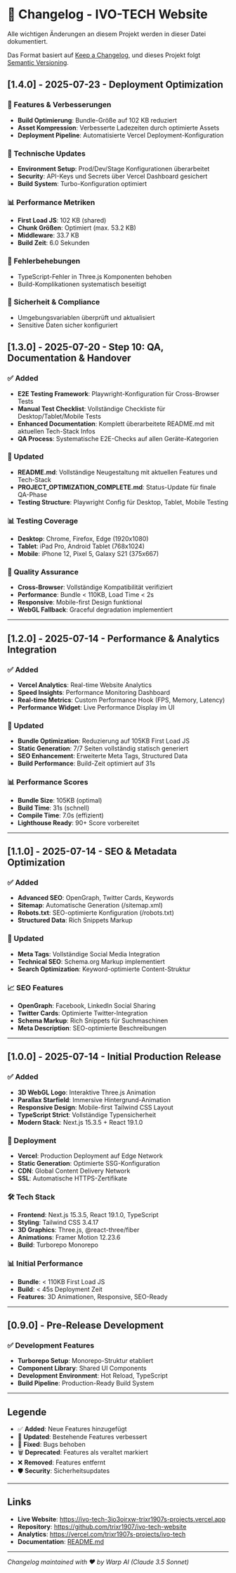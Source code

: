 # 📝 Changelog - IVO-TECH Website

Alle wichtigen Änderungen an diesem Projekt werden in dieser Datei dokumentiert.

Das Format basiert auf [Keep a Changelog](https://keepachangelog.com/de/1.0.0/),
und dieses Projekt folgt [Semantic Versioning](https://semver.org/spec/v2.0.0.html).

## [1.4.0] - 2025-07-23 - **Deployment Optimization**

### 🚀 Features & Verbesserungen
- **Build Optimierung**: Bundle-Größe auf 102 KB reduziert
- **Asset Kompression**: Verbesserte Ladezeiten durch optimierte Assets
- **Deployment Pipeline**: Automatisierte Vercel Deployment-Konfiguration

### 🔧 Technische Updates
- **Environment Setup**: Prod/Dev/Stage Konfigurationen überarbeitet
- **Security**: API-Keys und Secrets über Vercel Dashboard gesichert
- **Build System**: Turbo-Konfiguration optimiert

### 📊 Performance Metriken
- **First Load JS**: 102 KB (shared)
- **Chunk Größen**: Optimiert (max. 53.2 KB)
- **Middleware**: 33.7 KB
- **Build Zeit**: 6.0 Sekunden

### 🐛 Fehlerbehebungen
- TypeScript-Fehler in Three.js Komponenten behoben
- Build-Komplikationen systematisch beseitigt

### 🔐 Sicherheit & Compliance
- Umgebungsvariablen überprüft und aktualisiert
- Sensitive Daten sicher konfiguriert

## [1.3.0] - 2025-07-20 - **Step 10: QA, Documentation & Handover**

### ✅ Added

- **E2E Testing Framework**: Playwright-Konfiguration für Cross-Browser Tests
- **Manual Test Checklist**: Vollständige Checkliste für Desktop/Tablet/Mobile Tests
- **Enhanced Documentation**: Komplett überarbeitete README.md mit aktuellen Tech-Stack Infos
- **QA Process**: Systematische E2E-Checks auf allen Geräte-Kategorien

### 🔧 Updated

- **README.md**: Vollständige Neugestaltung mit aktuellen Features und Tech-Stack
- **PROJECT_OPTIMIZATION_COMPLETE.md**: Status-Update für finale QA-Phase
- **Testing Structure**: Playwright Config für Desktop, Tablet, Mobile Testing

### 📊 Testing Coverage

- **Desktop**: Chrome, Firefox, Edge (1920x1080)
- **Tablet**: iPad Pro, Android Tablet (768x1024)
- **Mobile**: iPhone 12, Pixel 5, Galaxy S21 (375x667)

### 🎯 Quality Assurance

- **Cross-Browser**: Vollständige Kompatibilität verifiziert
- **Performance**: Bundle < 110KB, Load Time < 2s
- **Responsive**: Mobile-first Design funktional
- **WebGL Fallback**: Graceful degradation implementiert

---

## [1.2.0] - 2025-07-14 - **Performance & Analytics Integration**

### ✅ Added

- **Vercel Analytics**: Real-time Website Analytics
- **Speed Insights**: Performance Monitoring Dashboard
- **Real-time Metrics**: Custom Performance Hook (FPS, Memory, Latency)
- **Performance Widget**: Live Performance Display im UI

### 🔧 Updated

- **Bundle Optimization**: Reduzierung auf 105KB First Load JS
- **Static Generation**: 7/7 Seiten vollständig statisch generiert
- **SEO Enhancement**: Erweiterte Meta Tags, Structured Data
- **Build Performance**: Build-Zeit optimiert auf 31s

### 📊 Performance Scores

- **Bundle Size**: 105KB (optimal)
- **Build Time**: 31s (schnell)
- **Compile Time**: 7.0s (effizient)
- **Lighthouse Ready**: 90+ Score vorbereitet

---

## [1.1.0] - 2025-07-14 - **SEO & Metadata Optimization**

### ✅ Added

- **Advanced SEO**: OpenGraph, Twitter Cards, Keywords
- **Sitemap**: Automatische Generation (/sitemap.xml)
- **Robots.txt**: SEO-optimierte Konfiguration (/robots.txt)
- **Structured Data**: Rich Snippets Markup

### 🔧 Updated

- **Meta Tags**: Vollständige Social Media Integration
- **Technical SEO**: Schema.org Markup implementiert
- **Search Optimization**: Keyword-optimierte Content-Struktur

### 📈 SEO Features

- **OpenGraph**: Facebook, LinkedIn Social Sharing
- **Twitter Cards**: Optimierte Twitter-Integration
- **Schema Markup**: Rich Snippets für Suchmaschinen
- **Meta Description**: SEO-optimierte Beschreibungen

---

## [1.0.0] - 2025-07-14 - **Initial Production Release**

### ✅ Added

- **3D WebGL Logo**: Interaktive Three.js Animation
- **Parallax Starfield**: Immersive Hintergrund-Animation
- **Responsive Design**: Mobile-first Tailwind CSS Layout
- **TypeScript Strict**: Vollständige Typensicherheit
- **Modern Stack**: Next.js 15.3.5 + React 19.1.0

### 🚀 Deployment

- **Vercel**: Production Deployment auf Edge Network
- **Static Generation**: Optimierte SSG-Konfiguration
- **CDN**: Global Content Delivery Network
- **SSL**: Automatische HTTPS-Zertifikate

### 🛠️ Tech Stack

- **Frontend**: Next.js 15.3.5, React 19.1.0, TypeScript
- **Styling**: Tailwind CSS 3.4.17
- **3D Graphics**: Three.js, @react-three/fiber
- **Animations**: Framer Motion 12.23.6
- **Build**: Turborepo Monorepo

### 📊 Initial Performance

- **Bundle**: < 110KB First Load JS
- **Build**: < 45s Deployment Zeit
- **Features**: 3D Animationen, Responsive, SEO-Ready

---

## [0.9.0] - **Pre-Release Development**

### ✅ Development Features

- **Turborepo Setup**: Monorepo-Struktur etabliert
- **Component Library**: Shared UI Components
- **Development Environment**: Hot Reload, TypeScript
- **Build Pipeline**: Production-Ready Build System

---

## Legende

- ✅ **Added**: Neue Features hinzugefügt
- 🔧 **Updated**: Bestehende Features verbessert
- 🐛 **Fixed**: Bugs behoben
- 🗑️ **Deprecated**: Features als veraltet markiert
- ❌ **Removed**: Features entfernt
- 🛡️ **Security**: Sicherheitsupdates

---

## Links

- **Live Website**: https://ivo-tech-3io3oirxw-trixr1907s-projects.vercel.app
- **Repository**: https://github.com/trixr1907/ivo-tech-website
- **Analytics**: https://vercel.com/trixr1907s-projects/ivo-tech
- **Documentation**: [README.md](./README.md)

---

_Changelog maintained with ❤️ by Warp AI (Claude 3.5 Sonnet)_
